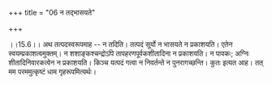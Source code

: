 +++
title = "06 न तद्भासयते"

+++
  
  
।।15.6।। अथ तत्पदस्वरूपमाह -- न तदिति। तत्पदं सूर्यो न भासयते न
प्रकाशयति। एतेन स्वयम्प्रकाशत्वमुक्तम्। न शशाङ्कश्चन्द्रोऽपि
तापहरणपूर्वकशीतादिना न प्रकाशयति। न पावकः; अग्निः शीतादिनिवारकत्वेन न
प्रकाशयति। किञ्च यत्पदं गत्वा न निवर्तन्ते न पुनरागच्छन्ति। कुतः इत्यत
आह। तत् मम परममुत्कृष्टं धाम गृहरूपमित्यर्थः।  
  
